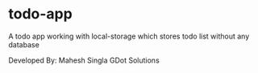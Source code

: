 # todo-app
A todo app working with local-storage which stores todo list without any database

Developed By: Mahesh Singla 
                GDot Solutions